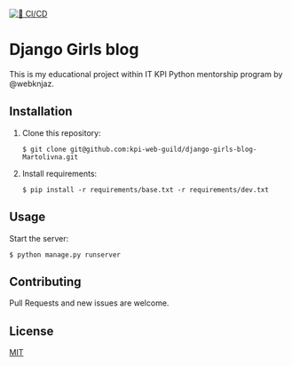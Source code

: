 [![🧪 CI/CD](https://github.com/kpi-web-guild/django-girls-blog-Martolivna/actions/workflows/ci.yml/badge.svg)](https://github.com/kpi-web-guild/django-girls-blog-Martolivna/actions/workflows/ci.yml?query=branch%3Amain)

# Django Girls blog

This is my educational project within IT KPI Python mentorship program by @webknjaz.

## Installation

1. Clone this repository:
    ```console
    $ git clone git@github.com:kpi-web-guild/django-girls-blog-Martolivna.git
    ```

2. Install requirements:
    ```console
    $ pip install -r requirements/base.txt -r requirements/dev.txt
    ```


## Usage

Start the server:
   ```console
   $ python manage.py runserver
   ```


## Contributing

Pull Requests and new issues are welcome.


## License

[MIT](https://choosealicense.com/licenses/mit/)
